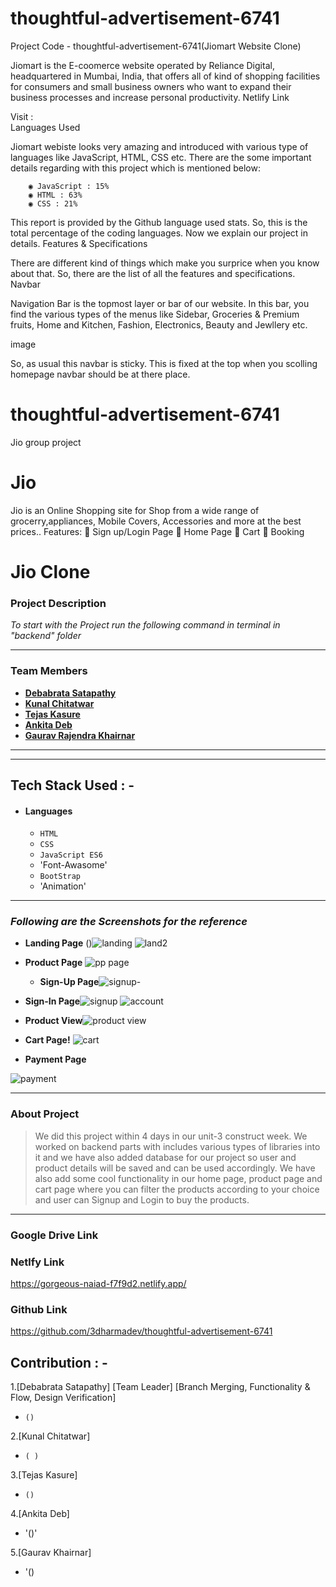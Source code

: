 # thoughtful-advertisement-6741

Project Code - thoughtful-advertisement-6741(Jiomart Website Clone)

Jiomart is the E-coomerce website operated by Reliance Digital, headquartered in Mumbai, India, that offers all of kind of shopping facilities for consumers and small business owners who want to expand their business processes and increase personal productivity.
Netlify Link

Visit :  
Languages Used

Jiomart webiste looks very amazing and introduced with various type of languages like JavaScript, HTML, CSS etc. There are the some important details regarding with this project which is mentioned below:

        ◉ JavaScript : 15%
        ◉ HTML : 63%
        ◉ CSS : 21% 

This report is provided by the Github language used stats. So, this is the total percentage of the coding languages. Now we explain our project in details.
Features & Specifications

There are different kind of things which make you surprice when you know about that. So, there are the list of all the features and specifications.
Navbar

Navigation Bar is the topmost layer or bar of our website. In this bar, you find the various types of the menus like  Sidebar, Groceries & Premium fruits, Home and Kitchen, Fashion, Electronics, Beauty and Jewllery  etc.

image

So, as usual this navbar is sticky. This is fixed at the top when you scolling homepage navbar should be at there place.

 # thoughtful-advertisement-6741
Jio group project

# Jio
Jio is an Online Shopping site for  Shop from a wide range of grocerry,appliances, Mobile Covers, Accessories and more at the best prices.. Features:  Sign up/Login Page  Home Page  Cart  Booking

# Jio Clone

### Project Description

_To start with the Project run the following command in terminal in "backend" folder_



---

### Team Members

- **[Debabrata Satapathy](https://github.com/3dharmadev)**
- **[Kunal Chitatwar](https://github.com/kunalchitatwar)**
- **[Tejas Kasure](https://github.com/tejaskasure)**
- **[Ankita Deb](https://github.com/anki2001ta)**
- **[ Gaurav Rajendra Khairnar](https://github.com/gauravkh8999)**


---

---

## Tech Stack Used : -

- #### Languages
  - `HTML`
  - `CSS`
  - `JavaScript ES6`
  - 'Font-Awasome'
  - `BootStrap`
  - 'Animation'


---

### _Following are the Screenshots for the reference_

- **Landing Page**
  ()![landing](https://user-images.githubusercontent.com/103955083/193464162-7cbf3ad5-cf0f-4231-9995-b07769aceb3c.png)
![land2](https://user-images.githubusercontent.com/103955083/193464622-c5bb83d4-fc16-412a-9d6e-7e49bd55dbab.png)

  

- **Product Page**
![pp page](https://user-images.githubusercontent.com/103955083/193464194-af4c9ba1-32cc-49a5-88d9-8fd3380389fc.png)

  - **Sign-Up Page**![signup-](https://user-images.githubusercontent.com/103955083/193464233-4b041d2b-3e74-4e57-a053-ad916f896cf4.png)

  
 - **Sign-In Page**![signup](https://user-images.githubusercontent.com/103955083/193464256-51baa4e0-cfd9-41c8-bfee-d7dfbdb276a2.png)
![account](https://user-images.githubusercontent.com/103955083/193464367-9a7087a6-fd2f-4e88-b0b9-3e5d1c0b2eca.png)

- **Product View**![product view](https://user-images.githubusercontent.com/103955083/193464604-d2ec1ab7-97ab-4321-a57d-8f8dbb14f7dc.png)


- **Cart Page!**
![cart](https://user-images.githubusercontent.com/103955083/193464346-0bc2f01a-f481-4ff3-ad26-bede0468dc70.png)


 

- **Payment Page**

 ![payment](https://user-images.githubusercontent.com/103955083/193464395-fed7bc1d-145b-44e2-818f-d79bf83320a4.png)



---

### About Project

> We did this project within 4 days in our unit-3 construct week. We worked on backend parts with includes various types of libraries into it and we have also added database for our project so user and product details will be saved and can be used accordingly. We have also add some cool functionality in our home page, product page and cart page where you can filter the products according to your choice and user can Signup and Login to buy the products.

---



### Google Drive Link




### Netlfy Link
https://gorgeous-naiad-f7f9d2.netlify.app/

### Github Link
https://github.com/3dharmadev/thoughtful-advertisement-6741


## Contribution : -

1.[Debabrata Satapathy] [Team Leader] 
[Branch Merging, Functionality & Flow, Design Verification]
- `()`

2.[Kunal Chitatwar]

- `( )`

3.[Tejas Kasure]

- `()`

4.[Ankita Deb]
- '()'

5.[Gaurav Khairnar]
- '()



